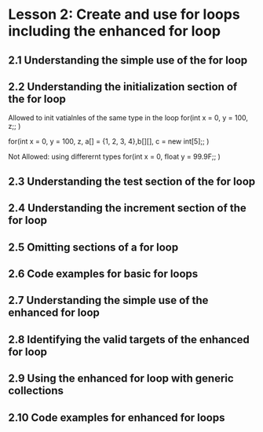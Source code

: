
# Lesson 2: Create and use for loops including the enhanced for loop


## 2.1 Understanding the simple use of the for loop


## 2.2 Understanding the initialization section of the for loop

Allowed to init vatialnles of the same type in the loop
for(int x = 0, y = 100, z;<test>; <next-time>)



for(int x = 0, y = 100, z, a[] = {1, 2, 3, 4},b[][], c = new int[5];<test>; <next-time>)

Not Allowed: using differernt types
for(int x = 0, float y = 99.9F;<test>; <next-time>)

## 2.3 Understanding the test section of the for loop


## 2.4 Understanding the increment section of the for loop


## 2.5 Omitting sections of a for loop


## 2.6 Code examples for basic for loops


## 2.7 Understanding the simple use of the enhanced for loop


## 2.8 Identifying the valid targets of the enhanced for loop


## 2.9 Using the enhanced for loop with generic collections


## 2.10 Code examples for enhanced for loops